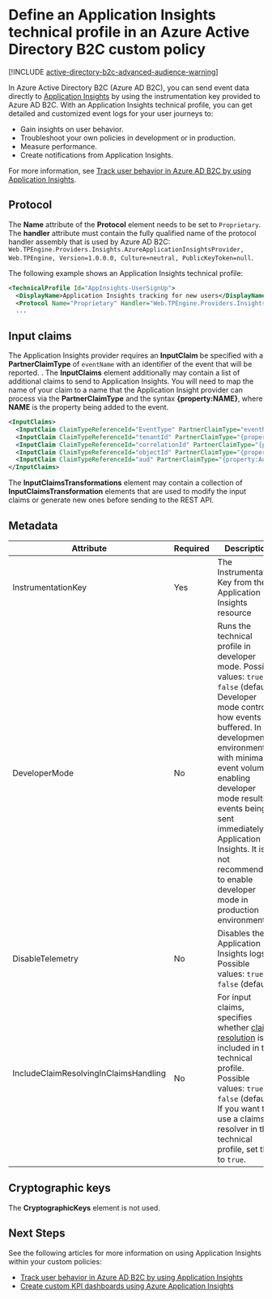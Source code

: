 

# Define an Application Insights technical profile in an Azure Active Directory B2C custom policy

[!INCLUDE [active-directory-b2c-advanced-audience-warning](../../includes/active-directory-b2c-advanced-audience-warning.md)]

In Azure Active Directory B2C (Azure AD B2C), you can send event data directly to [Application Insights](../azure-monitor/app/app-insights-overview.md) by using the instrumentation key provided to Azure AD B2C. With an Application Insights technical profile, you can get detailed and customized event logs for your user journeys to:

- Gain insights on user behavior.
- Troubleshoot your own policies in development or in production.
- Measure performance.
- Create notifications from Application Insights.

For more information, see [Track user behavior in Azure AD B2C by using Application Insights](analytics-with-application-insights.md).

## Protocol

The **Name** attribute of the **Protocol** element needs to be set to `Proprietary`. The **handler** attribute must contain the fully qualified name of the protocol handler assembly that is used by Azure AD B2C:
`Web.TPEngine.Providers.Insights.AzureApplicationInsightsProvider, Web.TPEngine, Version=1.0.0.0, Culture=neutral, PublicKeyToken=null`.

The following example shows an Application Insights technical profile:

```xml
<TechnicalProfile Id="AppInsights-UserSignUp">
  <DisplayName>Application Insights tracking for new users</DisplayName>
  <Protocol Name="Proprietary" Handler="Web.TPEngine.Providers.Insights.AzureApplicationInsightsProvider, Web.TPEngine, Version=1.0.0.0, Culture=neutral, PublicKeyToken=null" />
  ...
```

## Input claims

The Application Insights provider requires an **InputClaim** be specified with a **PartnerClaimType** of `eventName` with an identifier of the event that will be reported.
. 
The **InputClaims** element additionally may contain a list of additional claims to send to Application Insights. You will need to map the name of your claim to a name that the Application Insight provider can process via the **PartnerClaimType** and the syntax **{property:NAME}**, where **NAME** is the property being added to the event.

```xml
<InputClaims>
  <InputClaim ClaimTypeReferenceId="EventType" PartnerClaimType="eventName" DefaultValue="NewUserRegistration" />
  <InputClaim ClaimTypeReferenceId="tenantId" PartnerClaimType="{property:TenantId}" DefaultValue="{Policy:TrustFrameworkTenantId}" />
  <InputClaim ClaimTypeReferenceId="correlationId" PartnerClaimType="{property:CorrelationId}" DefaultValue="{Context:CorrelationId}" />
  <InputClaim ClaimTypeReferenceId="objectId" PartnerClaimType="{property:ObjectId}" />
  <InputClaim ClaimTypeReferenceId="aud" PartnerClaimType="{property:Audience}" DefaultValue="My Audience" />
</InputClaims>
```

The **InputClaimsTransformations** element may contain a collection of **InputClaimsTransformation** elements that are used to modify the input claims or generate new ones before sending to the REST API.

## Metadata

| Attribute | Required | Description |
| --------- | -------- | ----------- |
| InstrumentationKey | Yes | The Instrumentation Key from the Application Insights resource |
| DeveloperMode | No | Runs the technical profile in developer mode. Possible values: `true`, or `false` (default).  Developer mode controls how events are buffered. In a development environment with minimal event volume, enabling developer mode results in events being sent immediately to Application Insights.  It is not recommended to enable developer mode in production environments. |
| DisableTelemetry | No | Disables the Application Insights logs. Possible values: `true`, or `false` (default). |
| IncludeClaimResolvingInClaimsHandling  | No | For input claims, specifies whether [claims resolution](claim-resolver-overview.md) is included in the technical profile. Possible values: `true`, or `false` (default). If you want to use a claims resolver in the technical profile, set this to `true`. |

## Cryptographic keys

The **CryptographicKeys** element is not used.

## Next Steps

See the following articles for more information on using Application Insights within your custom policies:

- [Track user behavior in Azure AD B2C by using Application Insights](analytics-with-application-insights)
- [Create custom KPI dashboards using Azure Application Insights](../azure-monitor/learn/tutorial-app-dashboards.md)
